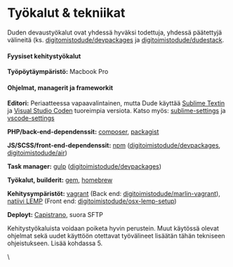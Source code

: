 # Työkalut & tekniikat

Duden devaustyökalut ovat yhdessä hyväksi todettuja, yhdessä päätettyjä välineitä (ks. [digitomistodude/devpackages](https://github.com/digitoimistodude/devpackages) ja [digitoimistodude/dudestack](https://github.com/digitoimistodude/dudestack).

#### Fyysiset kehitystyökalut

**Työpöytäympäristö:** Macbook Pro

#### Ohjelmat, managerit ja frameworkit

**Editori:** Periaatteessa vapaavalintainen, mutta Dude käyttää [Sublime Textin](https://www.sublimetext.com) ja [Visual Studio Coden](https://code.visualstudio.com) tuoreimpia versiota. Katso myös: [sublime-settings](https://github.com/digitoimistodude/sublime-settings) ja [vscode-settings](https://github.com/ronilaukkarinen/vscode-settings)

**PHP/back-end-dependenssit:** [composer](https://getcomposer.org), [packagist](https://packagist.org)

**JS/SCSS/front-end-dependenssit:** [npm](https://github.com/npm/cli) ([digitoimistodude/devpackages](https://github.com/digitoimistodude/devpackages), [digitoimistodude/air](https://github.com/digitoimistodude/air))

**Task manager:** [gulp](https://gulpjs.com) ([digitoimistodude/devpackages](https://github.com/digitoimistodude/devpackages))

**Työkalut, builderit:** [gem](https://rubygems.org), [homebrew](https://brew.sh/index\_fi.html)

**Kehitysympäristöt:** [vagrant](https://www.vagrantup.com) (Back end: [digitoimistodude/marlin-vagrant](https://github.com/digitoimistodude/marlin-vagrant)), [natiivi LEMP](https://github.com/digitoimistodude/osx-lemp-setup) (Front end: [digitoimistodude/osx-lemp-setup](https://github.com/digitoimistodude/osx-lemp-setup))

**Deployt:** [Capistrano](https://capistranorb.com), suora SFTP

Kehitystyökaluista voidaan poiketa hyvin perustein. Muut käytössä olevat ohjelmat sekä uudet käyttöön otettavat työvälineet lisäätän tähän tekniseen ohjeistukseen. Lisää kohdassa 5.



\

